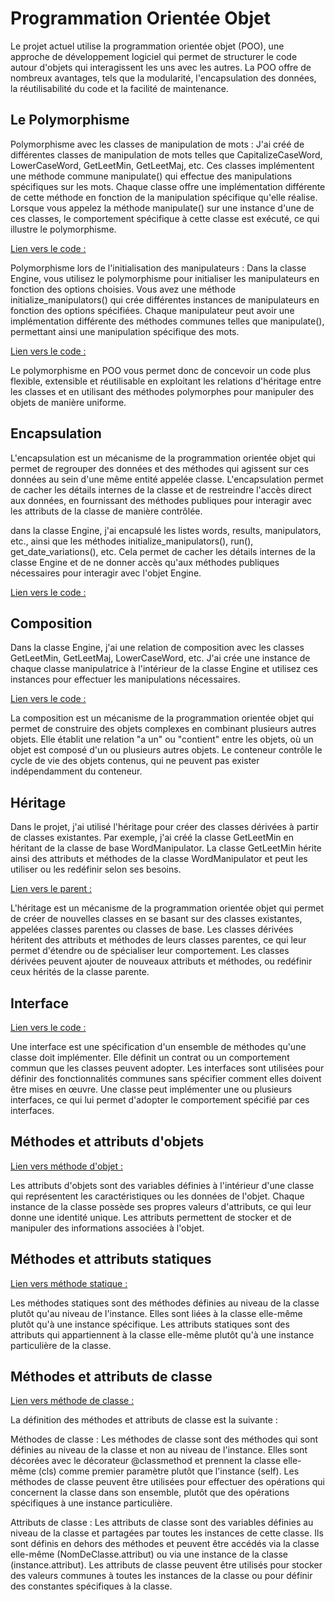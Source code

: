 # Programmation Orientée Objet

Le projet actuel utilise la programmation orientée objet (POO), une approche de développement logiciel qui permet de structurer le code autour d'objets qui interagissent les uns avec les autres. La POO offre de nombreux avantages, tels que la modularité, l'encapsulation des données, la réutilisabilité du code et la facilité de maintenance.

## Le Polymorphisme

Polymorphisme avec les classes de manipulation de mots : J'ai créé de différentes classes de manipulation de mots telles que CapitalizeCaseWord, LowerCaseWord, GetLeetMin, GetLeetMaj, etc. Ces classes implémentent une méthode commune manipulate() qui effectue des manipulations spécifiques sur les mots. Chaque classe offre une implémentation différente de cette méthode en fonction de la manipulation spécifique qu'elle réalise. Lorsque vous appelez la méthode manipulate() sur une instance d'une de ces classes, le comportement spécifique à cette classe est exécuté, ce qui illustre le polymorphisme.

[Lien vers le code :](https://github.com/Joris07/passwordGuesser/blob/cea37104cf9bf9b6c8643ef3d5c0e17722058888/Classes/Options/Capitalize.py#L7)

Polymorphisme lors de l'initialisation des manipulateurs : Dans la classe Engine, vous utilisez le polymorphisme pour initialiser les manipulateurs en fonction des options choisies. Vous avez une méthode initialize_manipulators() qui crée différentes instances de manipulateurs en fonction des options spécifiées. Chaque manipulateur peut avoir une implémentation différente des méthodes communes telles que manipulate(), permettant ainsi une manipulation spécifique des mots.

[Lien vers le code :](https://github.com/Joris07/passwordGuesser/blob/cea37104cf9bf9b6c8643ef3d5c0e17722058888/Classes/Options/Capitalize.py#L7)

Le polymorphisme en POO vous permet donc de concevoir un code plus flexible, extensible et réutilisable en exploitant les relations d'héritage entre les classes et en utilisant des méthodes polymorphes pour manipuler des objets de manière uniforme.

## Encapsulation

L'encapsulation est un mécanisme de la programmation orientée objet qui permet de regrouper des données et des méthodes qui agissent sur ces données au sein d'une même entité appelée classe. L'encapsulation permet de cacher les détails internes de la classe et de restreindre l'accès direct aux données, en fournissant des méthodes publiques pour interagir avec les attributs de la classe de manière contrôlée.

dans la classe Engine, j'ai encapsulé les listes words, results, manipulators, etc., ainsi que les méthodes initialize_manipulators(), run(), get_date_variations(), etc. Cela permet de cacher les détails internes de la classe Engine et de ne donner accès qu'aux méthodes publiques nécessaires pour interagir avec l'objet Engine.

[Lien vers le code :](https://github.com/Joris07/passwordGuesser/blob/cea37104cf9bf9b6c8643ef3d5c0e17722058888/Classes/Options/Characters.py#L9)

## Composition

Dans la classe Engine, j'ai une relation de composition avec les classes GetLeetMin, GetLeetMaj, LowerCaseWord, etc. J'ai crée une instance de chaque classe manipulatrice à l'intérieur de la classe Engine et utilisez ces instances pour effectuer les manipulations nécessaires.

[Lien vers le code :](https://github.com/Joris07/passwordGuesser/blob/cea37104cf9bf9b6c8643ef3d5c0e17722058888/Classes/Engine.py#L26)

La composition est un mécanisme de la programmation orientée objet qui permet de construire des objets complexes en combinant plusieurs autres objets. Elle établit une relation "a un" ou "contient" entre les objets, où un objet est composé d'un ou plusieurs autres objets. Le conteneur contrôle le cycle de vie des objets contenus, qui ne peuvent pas exister indépendamment du conteneur.

## Héritage

Dans le projet, j'ai utilisé l'héritage pour créer des classes dérivées à partir de classes existantes. Par exemple, j'ai créé la classe GetLeetMin en héritant de la classe de base WordManipulator. La classe GetLeetMin hérite ainsi des attributs et méthodes de la classe WordManipulator et peut les utiliser ou les redéfinir selon ses besoins.

[Lien vers le parent :](https://github.com/Joris07/passwordGuesser/blob/cea37104cf9bf9b6c8643ef3d5c0e17722058888/Classes/Options/Possibilites.py#L3)

L'héritage est un mécanisme de la programmation orientée objet qui permet de créer de nouvelles classes en se basant sur des classes existantes, appelées classes parentes ou classes de base. Les classes dérivées héritent des attributs et méthodes de leurs classes parentes, ce qui leur permet d'étendre ou de spécialiser leur comportement. Les classes dérivées peuvent ajouter de nouveaux attributs et méthodes, ou redéfinir ceux hérités de la classe parente.

## Interface

[Lien vers le code :](https://github.com/Joris07/passwordGuesser/blob/cea37104cf9bf9b6c8643ef3d5c0e17722058888/Classes/Options/Possibilites.py#L8)

Une interface est une spécification d'un ensemble de méthodes qu'une classe doit implémenter. Elle définit un contrat ou un comportement commun que les classes peuvent adopter. Les interfaces sont utilisées pour définir des fonctionnalités communes sans spécifier comment elles doivent être mises en œuvre. Une classe peut implémenter une ou plusieurs interfaces, ce qui lui permet d'adopter le comportement spécifié par ces interfaces.

## Méthodes et attributs d'objets

[Lien vers méthode d'objet :](https://github.com/Joris07/passwordGuesser/blob/cea37104cf9bf9b6c8643ef3d5c0e17722058888/Classes/Engine.py#L20) 

Les attributs d'objets sont des variables définies à l'intérieur d'une classe qui représentent les caractéristiques ou les données de l'objet. Chaque instance de la classe possède ses propres valeurs d'attributs, ce qui leur donne une identité unique. Les attributs permettent de stocker et de manipuler des informations associées à l'objet.

## Méthodes et attributs statiques

[Lien vers méthode statique :](https://github.com/Joris07/passwordGuesser/blob/cea37104cf9bf9b6c8643ef3d5c0e17722058888/Classes/Config.py#L99)


Les méthodes statiques sont des méthodes définies au niveau de la classe plutôt qu'au niveau de l'instance. Elles sont liées à la classe elle-même plutôt qu'à une instance spécifique. Les attributs statiques sont des attributs qui appartiennent à la classe elle-même plutôt qu'à une instance particulière de la classe.

## Méthodes et attributs de classe

[Lien vers méthode de classe :](https://github.com/Joris07/passwordGuesser/blob/cea37104cf9bf9b6c8643ef3d5c0e17722058888/Classes/Options/Characters.py#L13)


La définition des méthodes et attributs de classe est la suivante :

Méthodes de classe :
Les méthodes de classe sont des méthodes qui sont définies au niveau de la classe et non au niveau de l'instance. Elles sont décorées avec le décorateur @classmethod et prennent la classe elle-même (cls) comme premier paramètre plutôt que l'instance (self). Les méthodes de classe peuvent être utilisées pour effectuer des opérations qui concernent la classe dans son ensemble, plutôt que des opérations spécifiques à une instance particulière.

Attributs de classe :
Les attributs de classe sont des variables définies au niveau de la classe et partagées par toutes les instances de cette classe. Ils sont définis en dehors des méthodes et peuvent être accédés via la classe elle-même (NomDeClasse.attribut) ou via une instance de la classe (instance.attribut). Les attributs de classe peuvent être utilisés pour stocker des valeurs communes à toutes les instances de la classe ou pour définir des constantes spécifiques à la classe.